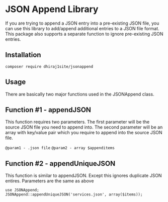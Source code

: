 # JSON Append Library

If you are trying to append a JSON entry into a pre-existing JSON file, you can use this library to add/append additional entries to a JSON file format. This package also supports a separate function to ignore pre-existing JSON entries. 

## Installation
`composer require dhiraj1site/jsonappend`

## Usage


There are basically two major functions used in the JSONAppend class. 

## Function #1 - appendJSON 


This function requires two parameters. The first parameter will be the source JSON file you need to append into. The second parameter will be an array with key/value pair which you require to append into the source JSON file.

`@param1 - .json file`
`@param2 - array $appenditems`

## Function #2 - appendUniqueJSON


This function is similar to appendJSON. Except this ignores duplicate JSON entires. Parameters are the same as above
```
use JSONAppend;
JSONAppend::appendUniqueJSON('services.json', array($items));
```
